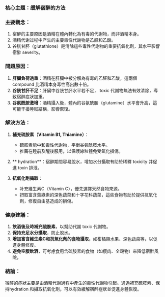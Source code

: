 ### 核心主題：缓解宿醉的方法

### 主要觀念：
1. 宿醉的主要原因是酒精在體內轉化為有毒的代謝物，而非酒精本身。
2. 酒精代谢过程中产生的主要毒性代謝物是乙醛和乙酸。
3. 谷胱甘肧（glutathione）是清除這些毒性代謝物的重要抗氧化劑，其水平影響宿醉 severity。

### 問題原因：
1. **肝臟負荷過重**：酒精在肝臟中被分解為有毒的乙醛和乙酸，這兩個 compound 比酒精本身毒性高出數十倍。
2. **谷胱甘肧不足**：肝臟中谷胱甘肧水平若不足， toxic 代謝物無法有效清除，導致宿醉症狀加重。
3. **谷氨酰胺激增**：酒精攝入後，體內的谷氨酰胺（glutamine）水平會升高，這可能干擾睡眠結構，影響恢復。

### 解決方法：
1. **補充硫胺素（Vitamin B1, Thiamine）**：
   - 硫胺素能中和毒性代謝物，平衡谷氨酰胺水平。
   - 推薦在睡前及醒後服用，以保護線粒體免受氧化損傷。

2. ** hydration**：宿醉期間容易脫水，增加水分攝取有助於稀釋 toxicity 并促進 toxin 排泄。

3. **抗氧化劑攝取**：
   - 补充維生素C（Vitamin C），優先選擇天然食物來源。
   - 摂取富含葉綠素的深色蔬菜和十字花科蔬菜，這些食物有助於提供抗氧化劑，修復自由基造成的損傷。

### 健康建議：
1. **飲酒後及時補充硫胺素**，以幫助代謝 toxic 代謝物。
2. **保持充足水分攝取**，防止脫水。
3. **增加富含維生素C和抗氧化劑的食物攝取**，如柑橘類水果、深色蔬菜等，以促進身體修復。
4. **避免空腹飲酒**，可考慮食用含硫胺素的食物（如瘦肉、全穀物）來降低宿醉風險。

### 結論：
宿醉的症狀主要是由酒精代謝過程中產生的毒性代謝物引起。通過補充硫胺素、保持hydration 和攝取抗氧化劑，可以有效緩解宿醉症狀並促進身體恢復。